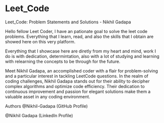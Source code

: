 # Leet_Code
Leet_Code: Problem Statements and Solutions - Nikhil Gadapa


Hello fellow Leet Coder, I have an pationate goal to solve the leet code problems. Everything that I learn, read, and also the skills that I obtain are showed here on this very platform.

Everything that I showcase here are diretly from my heart and mind, work I do is with dedication, determintation, also with a lot of studying and learning with relearning the concepts to be through for the future.

Meet Nikhil Gadapa, an accomplished coder with a flair for problem-solving and a particular interest in tackling LeetCode questions. In the realm of coding challenges, Nikhil Gadapa stands out for their ability to decipher complex algorithms and optimize code efficiency. Their dedication to continuous improvement and passion for elegant solutions make them a valuable asset in any coding environment.

Authors
@Nikhil-Gadapa (GitHub Profile)

@Nikhil Gadapa (LinkedIn Profile)
